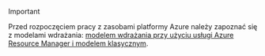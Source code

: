 > [!IMPORTANT]
> Przed rozpoczęciem pracy z zasobami platformy Azure należy zapoznać się z modelami wdrażania: [modelem wdrażania przy użyciu usługi Azure Resource Manager i modelem klasycznym](../articles/resource-manager-deployment-model.md).


<!--HONumber=Nov16_HO2-->


